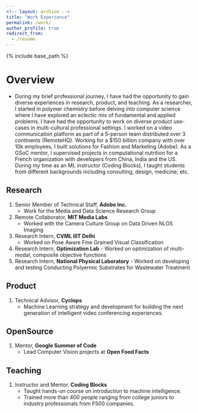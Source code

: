 ```yaml
---
<!-- layout: archive -->
title: "Work Experience"
permalink: /work/
author_profile: true
redirect_from:
  - /resume
---
```


{% include base_path %}

<!-- [[PDF]](http://lantaoyu.github.io/files/lantaoyu_cv.pdf) -->

# Overview
* During my brief professional journey, I have had the opportunity to gain diverse experiences in research, product, and teaching. As a researcher, I started in polymer chemistry before delving into computer science where I have explored an eclectic mix of fundamental and applied problems. I have had the opportunity to work on diverse product use-cases in multi-cultural professional settings. I worked on a video communication platform as part of a 5-person team distributed over 3 continents (RemoteHQ). Working for a $150 billion company with over 10k employees, I built solutions for Fashion and Marketing (Adobe). As a GSoC mentor, I supervised projects in computational nutrition for a French organization with developers from China, India and the US. During my time as an ML instructor (Coding Blocks), I taught students from different backgrounds including consulting, design, medicine, etc.

<!-- <embed src="http://lantaoyu.com/files/lantaoyu_cv.pdf" width="650" height="1800" type='application/pdf'> -->
## Research
1. Senior Member of Technical Staff, <b>Adobe Inc.</b> &nbsp; &nbsp; <br>
	- Work for the Media and Data Science Research Group
2. Remote Collaborator, <b>MIT Media Labs</b>
	- Worked with the Camera Culture Group on Data Driven NLOS Imaging
3. Research Intern, <b>CVML IIIT Delhi</b>
	- Worked on Pose Aware Fine Grained Visual Classification
4. Research Intern, <b>Optimization Lab</b>
        - Worked on optimization of multi-modal, composite objective functions
5. Research Intern, <b>National Physical Laboratory</b>
        - Worked on developing and testing Conducting Polyermic Substrates for Wastewater Treatment

## Product
1. Technical Advisor, <b>Cyclops</b>
	- Machine Learning strategy and development for building the next generation of intelligent video conferencing experiences.

## OpenSource
1. Mentor, <b>Google Summer of Code</b>
	- Lead Computer Vision projects at <b>Open Food Facts</b>

## Teaching
1. Instructor and Mentor, <b>Coding Blocks</b>
	- Taught hands-on course on introduction to machine intelligence.
	- Trained more than 400 people ranging from college juniors to industry professionals from F500 companies.
